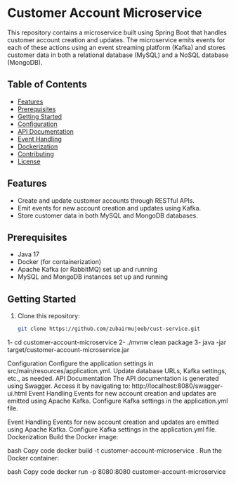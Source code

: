# Customer Account Microservice

This repository contains a microservice built using Spring Boot that handles customer account creation and updates. The microservice emits events for each of these actions using an event streaming platform (Kafka) and stores customer data in both a relational database (MySQL) and a NoSQL database (MongoDB).

## Table of Contents

- [Features](#features)
- [Prerequisites](#prerequisites)
- [Getting Started](#getting-started)
- [Configuration](#configuration)
- [API Documentation](#api-documentation)
- [Event Handling](#event-handling)
- [Dockerization](#dockerization)
- [Contributing](#contributing)
- [License](#license)

## Features

- Create and update customer accounts through RESTful APIs.
- Emit events for new account creation and updates using Kafka.
- Store customer data in both MySQL and MongoDB databases.

## Prerequisites

- Java 17
- Docker (for containerization)
- Apache Kafka (or RabbitMQ) set up and running
- MySQL and MongoDB instances set up and running

## Getting Started

1. Clone this repository:

   ```bash
   git clone https://github.com/zubairmujeeb/cust-service.git


1- cd customer-account-microservice
2- ./mvnw clean package
3- java -jar target/customer-account-microservice.jar


Configuration
Configure the application settings in src/main/resources/application.yml. Update database URLs, Kafka settings, etc., as needed.
API Documentation
The API documentation is generated using Swagger. Access it by navigating to: http://localhost:8080/swagger-ui.html
Event Handling
Events for new account creation and updates are emitted using Apache Kafka. Configure Kafka settings in the application.yml file.


Event Handling
Events for new account creation and updates are emitted using Apache Kafka. Configure Kafka settings in the application.yml file.
Dockerization
Build the Docker image:

bash
Copy code
docker build -t customer-account-microservice .
Run the Docker container:

bash
Copy code
docker run -p 8080:8080 customer-account-microservice